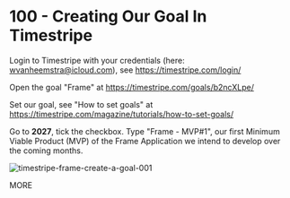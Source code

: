 # 100 - Creating Our Goal In Timestripe

Login to Timestripe with your credentials (here: wvanheemstra@icloud.com), see https://timestripe.com/login/

Open the goal "Frame" at https://timestripe.com/goals/b2ncXLpe/

Set our goal, see "How to set goals" at https://timestripe.com/magazine/tutorials/how-to-set-goals/

Go to **2027**, tick the checkbox. Type "Frame - MVP#1", our first Minimum Viable Product (MVP) of the Frame Application we intend to develop over the coming months.

![timestripe-frame-create-a-goal-001](https://github.com/user-attachments/assets/db826488-7e7d-4a77-a9f2-10f89ab10be5)

MORE
